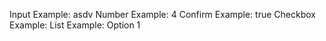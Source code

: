 
Input Example: asdv
Number Example: 4
Confirm Example: true
Checkbox Example: 
List Example: Option 1